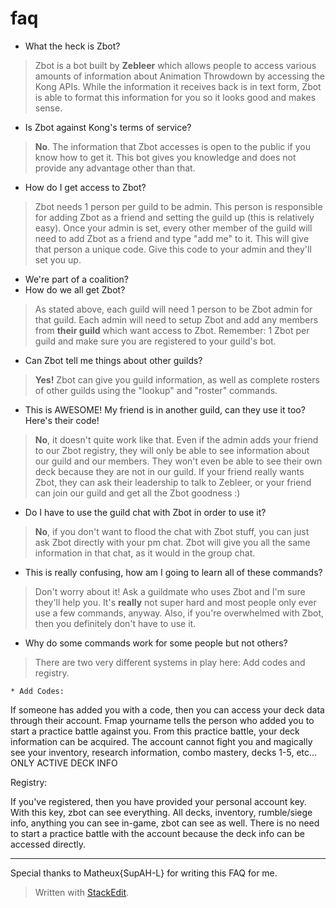 # faq
 * What the heck is Zbot?

>Zbot is a bot built by **Zebleer** which allows people to access various amounts of information about Animation Throwdown by accessing the Kong APIs. While the information it receives back is in text form, Zbot is able to format this information for you so it looks good and makes sense. 
 
 * Is Zbot against Kong's terms of service?

>**No**. The information that Zbot accesses is open to the public if you know how to get it. This bot gives you knowledge and does not provide any advantage other than that.

 * How do I get access to Zbot?

>Zbot needs 1 person per guild to be admin. This person is responsible for adding Zbot as a friend and setting the guild up (this is relatively easy). Once your admin is set, every other member of the guild will need to add Zbot as a friend and type "add me" to it. This will give that person a unique code. Give this code to your admin and they'll set you up.

 * We're part of a coalition? 
 * How do we all get Zbot?

 >As stated above, each guild will need 1 person to be Zbot admin for that guild. Each admin will need to setup Zbot and add any members from **their guild** which want access to Zbot. Remember: 1 Zbot per guild and make sure you are registered to your guild's bot.

 * Can Zbot tell me things about other guilds?

>**Yes!** Zbot can give you guild information, as well as complete rosters of other guilds using the "lookup" and "roster" commands.

 * This is AWESOME! My friend is in another guild, can they use it too? Here's their code!

>**No**, it doesn't quite work like that. Even if the admin adds your friend to our Zbot registry, they will only be able to see information about our guild and our members. They won't even be able to see their own deck because they are not in our guild. If your friend really wants Zbot, they can ask their leadership to talk to Zebleer, or your friend can join our guild and get all the Zbot goodness :)

 * Do I have to use the guild chat with Zbot in order to use it?

>**No**, if you don't want to flood the chat with Zbot stuff, you can just ask Zbot directly with your pm chat. Zbot will give you all the same information in that chat, as it would in the group chat. 

 * This is really confusing, how am I going to learn all of these commands?

>Don't worry about it! Ask a guildmate who uses Zbot and I'm sure they'll help you. It's **really** not super hard and most people only ever use a few commands, anyway. Also, if you're overwhelmed with Zbot, then you definitely don't have to use it.

 * Why do some commands work for some people but not others?

>There are two very different systems in play here: Add codes and registry.

    * Add Codes:

If someone has added you with a code, then you can access your deck data through their account. Fmap yourname tells the person who added you to start a practice battle against you. From this practice battle, your deck information can be acquired. The account cannot fight you and magically see your inventory, research information, combo mastery, decks 1-5, etc... ONLY ACTIVE DECK INFO

Registry:

If you've registered, then you have provided your personal account key. With this key, zbot can see everything. All decks, inventory, rumble/siege info, anything you can see in-game, zbot can see as well. There is no need to start a practice battle with the account because the deck info can be accessed directly.

----------------------------------------------

Special thanks to Matheux{SupAH-L} for writing this FAQ for me.


> Written with [StackEdit](https://stackedit.io/).
<!--stackedit_data:
eyJoaXN0b3J5IjpbMTMyNTc5NDc2NSw3MzA5OTgxMTZdfQ==
-->
